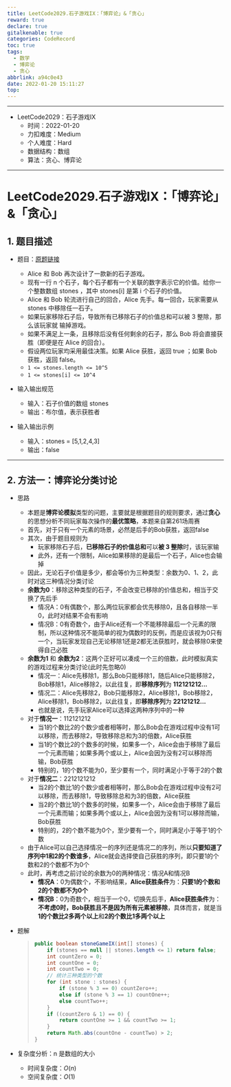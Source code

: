 ```yaml
---
title: LeetCode2029.石子游戏IX：「博弈论」&「贪心」
reward: true
declare: true
gitalkenable: true
categories: CodeRecord
toc: true
tags:
  - 数学
  - 博弈论
  - 贪心
abbrlink: a94c0e43
date: 2022-01-20 15:11:27
top:
---
```

---

* LeetCode2029：石子游戏IX
  * 时间：2022-01-20
  * 力扣难度：Medium
  * 个人难度：Hard
  * 数据结构：数组
  * 算法：贪心、博弈论


---

<!-- more -->

# LeetCode2029.石子游戏IX：「博弈论」&「贪心」

## 1. 题目描述

* 题目：[原题链接](https://leetcode-cn.com/problems/stone-game-ix/)

  * Alice 和 Bob 再次设计了一款新的石子游戏。
  * 现有一行 n 个石子，每个石子都有一个关联的数字表示它的价值。给你一个整数数组 stones ，其中 stones[i] 是第 i 个石子的价值。
  * Alice 和 Bob 轮流进行自己的回合，Alice 先手。每一回合，玩家需要从 stones 中移除任一石子。
  * 如果玩家移除石子后，导致所有已移除石子的价值总和可以被 3 整除，那么该玩家就 输掉游戏。
  * 如果不满足上一条，且移除后没有任何剩余的石子，那么 Bob 将会直接获胜（即便是在 Alice 的回合）。
  * 假设两位玩家均采用最佳决策。如果 Alice 获胜，返回 true ；如果 Bob 获胜，返回 false。
  * `1 <= stones.length <= 10^5`
  * `1 <= stones[i] <= 10^4`

* 输入输出规范

  * 输入：石子价值的数组 stones
  * 输出：布尔值，表示获胜者

* 输入输出示例

  * 输入：stones = [5,1,2,4,3]
  * 输出：false
  

---

## 2. 方法一：博弈论分类讨论

* 思路

  * 本题是**博弈论模拟**类型的问题，主要就是根据题目的规则要求，通过**贪心**的思想分析不同玩家每次操作的**最优策略**，本题来自第261场周赛
  * 首先，对于只有一个元素的场景，必然是后手的Bob获胜，返回false
  * 其次，由于题目规则为
    * 玩家移除石子后，**已移除石子的价值总和**可以**被 3 整除**时，该玩家输
    * 此外，还有一个限制，Alice如果移除的是最后一个石子，Alice也会输掉
  * 因此，无论石子价值是多少，都会等价为三种类型：余数为0、1、2，此时对这三种情况分类讨论
  * **余数为0**：移除这种类型的石子，不会改变已移除的价值总和，相当于交换了先后手
    * 情况A：0有偶数个，那么两位玩家都会优先移除0，且各自移除一半0，此时对结果不会有影响
    * 情况B：0有奇数个，由于Alice还有一个不能移除最后一个元素的限制，所以这种情况不能简单的视为偶数时的反例，而是应该视为0只有一个，当玩家发现自己无论移除1还是2都无法获胜时，就会移除0来使得自己必胜
  * **余数为1** 和 **余数为2**：这两个正好可以凑成一个三的倍数，此时模拟真实的游戏过程来分类讨论(此时先忽略0)
    * 情况一：Alice先移除1，那么Bob只能移除1，随后Alice只能移除2，Bob移除1，Alice移除2，以此往复，即**移除序列**为 **112121212...**
    * 情况二：Alice先移除2，Bob只能移除2，Alice移除1，Bob移除2，Alice移除1，Bob移除2，以此往复，即**移除序列**为 **22121212...**
    * 也就是说，先手玩家Alice可以选择这两种序列中的一种
  * 对于**情况一**：112121212
    * 当1的个数比2的个数少或者相等时，那么Bob会在游戏过程中没有1可以移除，而去移除2，导致移除总和为3的倍数，Alice获胜
    * 当1的个数比2的个数多的时候，如果多一个，Alice会由于移除了最后一个元素而输；如果多两个或以上，Alice会因为没有2可以移除而输，Bob获胜
    * 特别的，1的个数不能为0，至少要有一个，同时满足小于等于2的个数
  * 对于**情况二**：2212121212
    * 当2的个数比1的个数少或者相等时，那么Bob会在游戏过程中没有2可以移除，而去移除1，导致移除总和为3的倍数，Alice获胜
    * 当2的个数比1的个数多的时候，如果多一个，Alice会由于移除了最后一个元素而输；如果多两个或以上，Alice会因为没有1可以移除而输，Bob获胜
    * 特别的，2的个数不能为0个，至少要有一个，同时满足小于等于1的个数
  * 由于Alice可以自己选择情况一的序列还是情况二的序列，所以**只要知道了序列中1和2的个数谁多**，Alice就会选择使自己获胜的序列，即只要1的个数和2的个数都不为0个
  * 此时，再考虑之前讨论的余数为0的两种情况：情况A和情况B
    * **情况A**：0为偶数个，不影响结果，**Alice获胜条件**为：**只要1的个数和2的个数都不为0个**
    * **情况B**：0为奇数个，相当于一个0，切换先后手，**Alice获胜条件**为：**不考虑0时，Bob获胜且不是因为所有元素被移除**，具体而言，就是当**1的个数比2多两个以上**和**2的个数比1多两个以上**
  
* 题解

  > ```java
  > public boolean stoneGameIX(int[] stones) {
  >     if (stones == null || stones.length <= 1) return false;
  >     int countZero = 0;
  >     int countOne = 0;
  >     int countTwo = 0;
  >     // 统计三种类型的个数
  >     for (int stone : stones) {
  >         if (stone % 3 == 0) countZero++;
  >         else if (stone % 3 == 1) countOne++;
  >         else countTwo++;
  >     }
  >     if ((countZero & 1) == 0) {
  >         return countOne >= 1 && countTwo >= 1;
  >     }
  >     return Math.abs(countOne - countTwo) > 2;
  > }
  > ```

* 复杂度分析：n 是数组的大小

  * 时间复杂度：$O(n)$
  * 空间复杂度：$O(1)$

